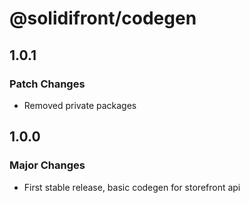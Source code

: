 # @solidifront/codegen

## 1.0.1

### Patch Changes

- Removed private packages

## 1.0.0

### Major Changes

- First stable release, basic codegen for storefront api
